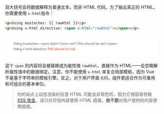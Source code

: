双大括号会将数据解释为普通文本，而非 HTML 代码。为了输出真正的 HTML，你需要使用 `v-html`指令：

```html
<p>Using mustaches: {{ rawHtml }}</p>
<p>Using v-html directive: <span v-html="rawHtml"></span></p>
```

![1562638886560](readme/10.412-原始HTML-01.png)

这个 `span` 的内容将会被替换成为属性值 `rawHtml`，直接作为 HTML——会忽略解析属性值中的数据绑定。注意，你不能使用 `v-html` 来复合局部模板，因为 Vue 不是基于字符串的模板引擎。反之，对于用户界面 (UI)，组件更适合作为可重用和可组合的基本单位。



> 你的站点上动态渲染的任意 HTML 可能会非常危险，因为它很容易导致 [XSS 攻击](https://en.wikipedia.org/wiki/Cross-site_scripting)。请只对可信内容使用 HTML 插值，**绝不要**对用户提供的内容使用插值。



